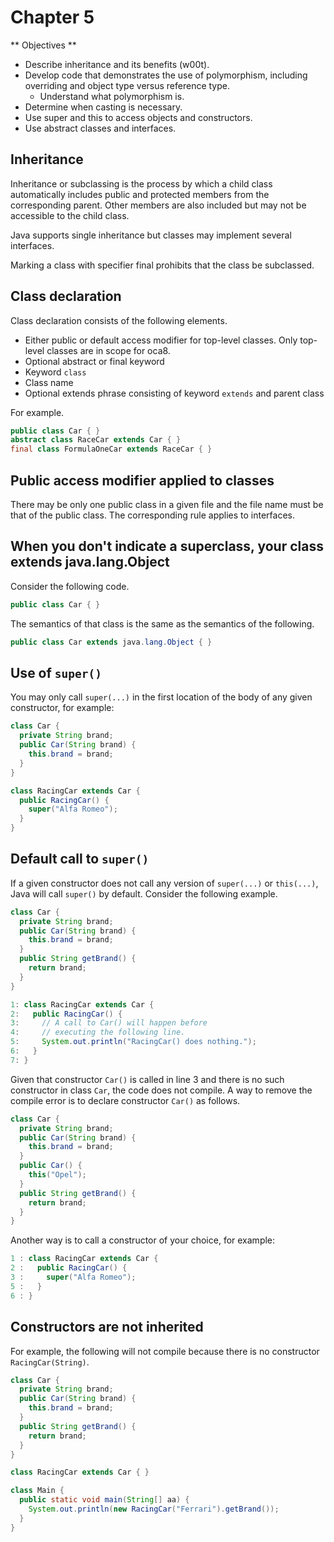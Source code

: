# Chapter 5

** Objectives **

- Describe inheritance and its benefits (w00t).
- Develop code that demonstrates the use of polymorphism, including overriding and object type versus reference type.
  - Understand what polymorphism is.
- Determine when casting is necessary.
- Use super and this to access objects and constructors.
- Use abstract classes and interfaces.

## Inheritance

Inheritance or subclassing is the process by which a child class automatically includes public and protected members from the corresponding parent.
Other members are also included but may not be accessible to the child class.

Java supports single inheritance but classes may implement several interfaces.

Marking a class with specifier final prohibits that the class be subclassed.

## Class declaration

Class declaration consists of the following elements.

- Either public or default access modifier for top-level classes. Only top-level classes are in scope for oca8.
- Optional abstract or final keyword
- Keyword `class`
- Class name
- Optional extends phrase consisting of keyword `extends` and parent class

For example.

```java
public class Car { }
abstract class RaceCar extends Car { }
final class FormulaOneCar extends RaceCar { }
```

## Public access modifier applied to classes

There may be only one public class in a given file and the file name must be that of the public class.
The corresponding rule applies to interfaces.

## When you don't indicate a superclass, your class extends java.lang.Object

Consider the following code.

```java
public class Car { }
```

The semantics of that class is the same as the semantics of the following.

```java
public class Car extends java.lang.Object { }
```

## Use of `super()`

You may only call `super(...)` in the first location of the body of any given constructor, for example:

```java
class Car {
  private String brand;
  public Car(String brand) {
    this.brand = brand;
  }
}

class RacingCar extends Car {
  public RacingCar() {
    super("Alfa Romeo");
  }
}
```

## Default call to `super()`

If a given constructor does not call any version of `super(...)` or `this(...)`, Java will call `super()` by default. Consider the following example.

```java
class Car {
  private String brand;
  public Car(String brand) {
    this.brand = brand;
  }
  public String getBrand() {
    return brand;
  }
}

1: class RacingCar extends Car {
2:   public RacingCar() {
3:     // A call to Car() will happen before
4:     // executing the following line.
5:     System.out.println("RacingCar() does nothing.");
6:   }
7: }
```

Given that constructor `Car()` is called in line 3 and there is no such constructor in class `Car`, the code does not compile.
A way to remove the compile error is to declare constructor `Car()` as follows.

```java
class Car {
  private String brand;
  public Car(String brand) {
    this.brand = brand;
  }
  public Car() {
    this("Opel");
  }
  public String getBrand() {
    return brand;
  }
}
```

Another way is to call a constructor of your choice, for example:

```java
1 : class RacingCar extends Car {
2 :   public RacingCar() {
3 :     super("Alfa Romeo");
5 :   }
6 : }
```

## Constructors are not inherited

For example, the following will not compile because there is no constructor `RacingCar(String)`.

```java
class Car {
  private String brand;
  public Car(String brand) {
    this.brand = brand;
  }
  public String getBrand() {
    return brand;
  }
}

class RacingCar extends Car { }

class Main {
  public static void main(String[] aa) {
    System.out.println(new RacingCar("Ferrari").getBrand());
  }
}
```